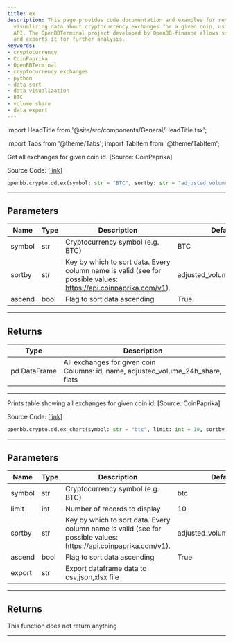```yaml
---
title: ex
description: This page provides code documentation and examples for retrieving and
  visualizing data about cryptocurrency exchanges for a given coin, using the CoinPaprika
  API. The OpenBBTerminal project developed by OpenBB-finance allows sorting the data
  and exports it for further analysis.
keywords:
- cryptocurrency
- CoinPaprika
- OpenBBTerminal
- cryptocurrency exchanges
- python
- data sort
- data visualization
- BTC
- volume share
- data export
---
```


import HeadTitle from '@site/src/components/General/HeadTitle.tsx';

<HeadTitle title="crypto.dd.ex - Reference | OpenBB SDK Docs" />

import Tabs from '@theme/Tabs';
import TabItem from '@theme/TabItem';

<Tabs>
<TabItem value="model" label="Model" default>

Get all exchanges for given coin id. [Source: CoinPaprika]

Source Code: [[link](https://github.com/OpenBB-finance/OpenBBTerminal/tree/main/openbb_terminal/cryptocurrency/due_diligence/coinpaprika_model.py#L137)]

```python
openbb.crypto.dd.ex(symbol: str = "BTC", sortby: str = "adjusted_volume_24h_share", ascend: bool = True)
```

---

## Parameters

| Name | Type | Description | Default | Optional |
| ---- | ---- | ----------- | ------- | -------- |
| symbol | str | Cryptocurrency symbol (e.g. BTC) | BTC | True |
| sortby | str | Key by which to sort data. Every column name is valid (see for possible values:<br/>https://api.coinpaprika.com/v1). | adjusted_volume_24h_share | True |
| ascend | bool | Flag to sort data ascending | True | True |


---

## Returns

| Type | Description |
| ---- | ----------- |
| pd.DataFrame | All exchanges for given coin<br/>Columns: id, name, adjusted_volume_24h_share, fiats |
---

</TabItem>
<TabItem value="view" label="Chart">

Prints table showing all exchanges for given coin id. [Source: CoinPaprika]

Source Code: [[link](https://github.com/OpenBB-finance/OpenBBTerminal/tree/main/openbb_terminal/cryptocurrency/due_diligence/coinpaprika_view.py#L185)]

```python
openbb.crypto.dd.ex_chart(symbol: str = "btc", limit: int = 10, sortby: str = "adjusted_volume_24h_share", ascend: bool = True, export: str = "")
```

---

## Parameters

| Name | Type | Description | Default | Optional |
| ---- | ---- | ----------- | ------- | -------- |
| symbol | str | Cryptocurrency symbol (e.g. BTC) | btc | True |
| limit | int | Number of records to display | 10 | True |
| sortby | str | Key by which to sort data. Every column name is valid (see for possible values:<br/>https://api.coinpaprika.com/v1). | adjusted_volume_24h_share | True |
| ascend | bool | Flag to sort data ascending | True | True |
| export | str | Export dataframe data to csv,json,xlsx file |  | True |


---

## Returns

This function does not return anything

---

</TabItem>
</Tabs>
